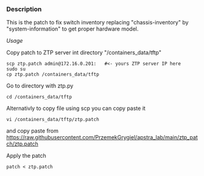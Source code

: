 ### Description

This is the patch to fix switch inventory
replacing "chassis-inventory" by "system-information"
to get proper hardware model.

*Usage*

Copy patch to ZTP server int directory "/containers_data/tftp"

```
scp ztp.patch admin@172.16.0.201:   #<- yours ZTP server IP here
sudo su
cp ztp.patch /containers_data/tftp
```
Go to directory with ztp.py

```
cd /containers_data/tftp
```

Alternativly to copy file using scp you can copy paste it
```
vi /containers_data/tftp/ztp.patch
```
and copy paste from 
https://raw.githubusercontent.com/PrzemekGrygiel/apstra_lab/main/ztp_patch/ztp.patch

Apply the patch

```
patch < ztp.patch
```
